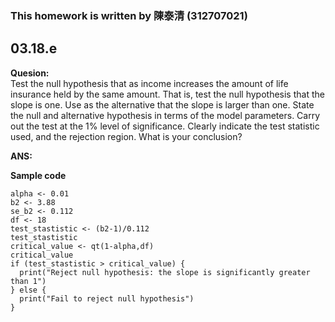 ### This homework is written by 陳泰清 (312707021)

## 03.18.e
**Quesion:**\
Test the null hypothesis that as income increases the amount of life insurance held by the same amount. That is, test the null hypothesis that the slope is one. Use as the alternative that the slope is larger than one. State the null and alternative hypothesis in terms of the model parameters. Carry out the test at the 1% level of significance. Clearly indicate the test statistic used, and the rejection region. What is your conclusion?

**ANS:**




**Sample code**
```
alpha <- 0.01
b2 <- 3.88
se_b2 <- 0.112
df <- 18
test_stastistic <- (b2-1)/0.112
test_stastistic
critical_value <- qt(1-alpha,df)
critical_value
if (test_stastistic > critical_value) {
  print("Reject null hypothesis: the slope is significantly greater than 1")
} else {
  print("Fail to reject null hypothesis")
}
```
